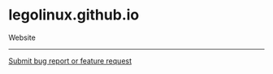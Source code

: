 # legolinux.github.io
Website

***

[Submit bug report or feature request](https://github.com/nathaneltitane/legolinux.github.io/issues)
